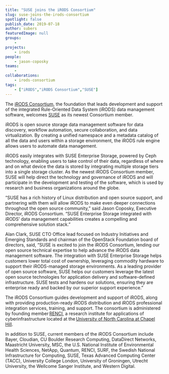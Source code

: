 ```yaml
---
title: "SUSE joins the iRODS Consortium"
slug: suse-joins-the-irods-consortium
spotlight: false
publish_date: 2019-07-18
author: subers
featuredImage: null
groups:
    - 
projects:
    - irods
people:
    - jason-coposky
teams: 
    - 
collaborations:
    - irods-consortium
tags:
    - ["iRODS","iRODS Consortium","SUSE"]
---
```

<!-- wp:paragraph -->
<p>The <a href="https://irods.org/" target="_blank" rel="noreferrer noopener">iRODS Consortium</a>, the foundation that leads development and support of the integrated Rule-Oriented Data System (iRODS) data management software, welcomes <a href="https://www.suse.com" target="_blank" rel="noreferrer noopener">SUSE</a> as its newest Consortium member.&nbsp;&nbsp;</p>
<!-- /wp:paragraph -->

<!-- wp:more -->
<!--more-->
<!-- /wp:more -->

<!-- wp:paragraph -->
<p>iRODS is open source storage data management software for data discovery, workflow automation, secure collaboration, and data virtualization. By creating a unified namespace and a metadata catalog of all the data and users within a storage environment, the iRODS rule engine allows users to automate data management.&nbsp;</p>
<!-- /wp:paragraph -->

<!-- wp:paragraph -->
<p>iRODS easily integrates with SUSE Enterprise Storage, powered by Ceph technology, enabling users to take control of their data, regardless of  where and on what device the data is stored by integrating multiple storage tiers into a single storage cluster. As the newest iRODS  Consortium member, SUSE will help direct the technology and governance of iRODS and will participate in the development and testing of the  software, which is used by research and business organizations around the globe.&nbsp;</p>
<!-- /wp:paragraph -->

<!-- wp:paragraph -->
<p>“SUSE has a rich history of Linux distribution and open source support, and  partnering with them will allow iRODS to make even deeper connections  throughout the open source community,” said Jason Coposky, Executive Director, iRODS Consortium. “SUSE Enterprise Storage integrated with iRODS’ data management capabilities creates a compelling and comprehensive solution stack.”&nbsp;</p>
<!-- /wp:paragraph -->

<!-- wp:paragraph -->
<p>Alan Clark, SUSE CTO Office lead focused on Industry Initiatives and Emerging Standards and chairman of the OpenStack Foundation board of directors, said, “SUSE
 is excited to join the iRODS Consortium, lending our open source 
technical expertise to help advance the iRODS data management software. 
The integration with SUSE Enterprise Storage helps customers lower total
 cost of ownership, leveraging commodity hardware to support their iRODS-managed storage environments.
 As a leading provider of open source software, SUSE helps our customers
 leverage the latest open source technologies for application delivery 
and software-defined infrastructure. SUSE tests and hardens our 
solutions, ensuring they are enterprise ready and backed by our superior support experience.”&nbsp;</p>
<!-- /wp:paragraph -->

<!-- wp:paragraph -->
<p>The iRODS Consortium guides development and support of iRODS, along with  providing production-ready iRODS distribution and iRODS professional integration services, training, and support. The consortium is administered by founding member <a rel="noreferrer noopener" href="https://renci.org/" target="_blank">RENCI</a>, a research institute for applications of cyberinfrastructure located at the <a rel="noreferrer noopener" href="https://www.unc.edu/" target="_blank">University of North Carolina at Chapel Hill</a>.&nbsp;</p>
<!-- /wp:paragraph -->

<!-- wp:paragraph -->
<p>In addition to SUSE, current members of the iRODS Consortium include Bayer, Cloudian, CU Boulder Research Computing, DataDirect Networks, Maastricht University, MSC,  the U.S. National Institute of Environmental Health Sciences, NetApp,  Quantum, RENCI, SURF, the Swedish National Infrastructure for Computing, SUSE, Texas Advanced Computing Center (TACC), University College London, University  of Groningen, Utrecht University, the Wellcome Sanger Institute, and Western Digital.&nbsp;</p>
<!-- /wp:paragraph -->

